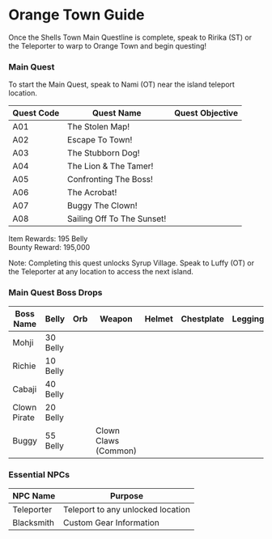# Orange Town Guide

Once the Shells Town Main Questline is complete, speak to Ririka (ST) or the Teleporter to warp to Orange Town and begin questing!

### Main Quest

To start the Main Quest, speak to Nami (OT) near the island teleport location.

| Quest Code| Quest Name                | Quest Objective|
|-----------|-----------                |-----------|
| A01       | The Stolen Map!           |           |
| A02       | Escape To Town!           |           |
| A03       | The Stubborn Dog!         |           |
| A04       | The Lion & The Tamer!     |           |
| A05       | Confronting The Boss!     |           |
| A06       | The Acrobat!              |           |
| A07       | Buggy The Clown!          |           |
| A08       | Sailing Off To The Sunset!|           |

Item Rewards: 195 Belly<br>
Bounty Reward: 195,000

Note: Completing this quest unlocks Syrup Village. Speak to Luffy (OT) or the Teleporter at any location to access the next island.

### Main Quest Boss Drops

| Boss Name         | Belly      | Orb       | Weapon               | Helmet    | Chestplate | Leggings  | Boots     | Other     |
|-----------        |----------- |-----------|-----------           |-----------|----------- |-----------|-----------|-----------|
| Mohji             | 30 Belly   |           |                      |           |            |           |           |           |
| Richie            | 10 Belly   |           |                      |           |            |           |           |           |
| Cabaji            | 40 Belly   |           |                      |           |            |           |           |           |
| Clown Pirate      | 20 Belly   |           |                      |           |            |           |           |           |
| Buggy             | 55 Belly   |           | Clown Claws (Common) |           |            |           |           |           |

### Essential NPCs

| NPC Name         | Purpose                            |
|-------------     |-----------                         |
| Teleporter       | Teleport to any unlocked location  |
| Blacksmith       | Custom Gear Information            |